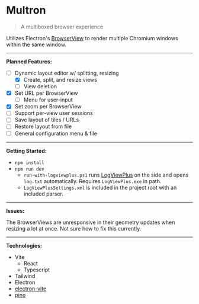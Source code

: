 





# Multron

> A multiboxed browser experience

Utilizes Electron's [BrowserView](https://www.electronjs.org/docs/latest/api/browser-view) to render multiple Chromium windows within the same window.

---

**Planned Features:**

 - [ ] Dynamic layout editor w/ splitting, resizing 
	 - [x] Create, split, and resize views
	 - [ ] View deletion
 - [x] Set URL per BrowserView
	 - [ ] Menu for user-input
 - [x] Set zoom per BrowserView
 - [ ] Support per-view user sessions
 - [ ] Save layout of tiles / URLs
 - [ ] Restore layout from file
 - [ ] General configuration menu & file

---

**Getting Started:**

- `npm install`
- `npm run dev`
	- `run-with-logviewplus.ps1` runs [LogViewPlus](https://www.logviewplus.com/) on the side and opens `log.txt` automatically. Requires `LogViewPlus.exe` in path.
	- `LogViewPlusSettings.xml` is included in the project root with an included parser.

---

**Issues:**

The BrowserViews are unresponsive in their geometry updates when resizing a lot at once. Not sure how to fix this currently.

---

**Technologies:**

- Vite
	- React
	- Typescript
- Tailwind
- Electron
- [electron-vite](https://electron-vite.org/)
- [pino](https://getpino.io/)